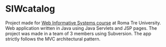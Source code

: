 # SIWcatalog
Project made for [Web Informative Systems course](https://sites.google.com/site/roma3siweb/) at Roma Tre University. 
Web application written in Java using Java Servlets and JSP pages. The project was made in a team of 3 members using Subversion. The app strictly follows the MVC architectural pattern.

